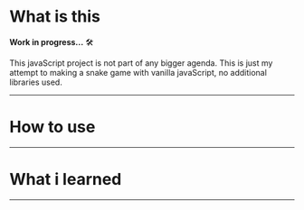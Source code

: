 # What is this
**Work in progress...** 🛠️

This javaScript project is not part of any bigger agenda. This is just my attempt to making a snake game with vanilla javaScript, no additional libraries used.

***
# How to use

***
# What i learned

***